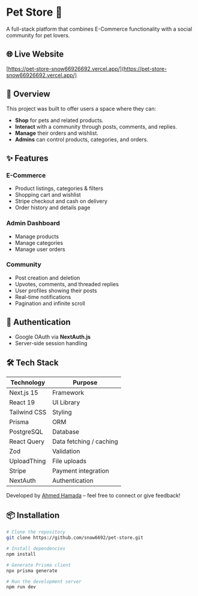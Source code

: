 # Pet Store 🐾

A full-stack platform that combines E-Commerce functionality with a social community for pet lovers.

## 🌐 Live Website

[https://pet-store-snow66926692.vercel.app/](https://pet-store-snow66926692.vercel.app/)

## 🧠 Overview

This project was built to offer users a space where they can:

- **Shop** for pets and related products.
- **Interact** with a community through posts, comments, and replies.
- **Manage** their orders and wishlist.
- **Admins** can control products, categories, and orders.

## ✨ Features

### E-Commerce

- Product listings, categories & filters
- Shopping cart and wishlist
- Stripe checkout and cash on delivery
- Order history and details page

### Admin Dashboard

- Manage products
- Manage categories
- Manage user orders

### Community

- Post creation and deletion
- Upvotes, comments, and threaded replies
- User profiles showing their posts
- Real-time notifications
- Pagination and infinite scroll

## 🔐 Authentication

- Google OAuth via **NextAuth.js**
- Server-side session handling

## 🛠️ Tech Stack

| Technology   | Purpose                 |
| ------------ | ----------------------- |
| Next.js 15   | Framework               |
| React 19     | UI Library              |
| Tailwind CSS | Styling                 |
| Prisma       | ORM                     |
| PostgreSQL   | Database                |
| React Query  | Data fetching / caching |
| Zod          | Validation              |
| UploadThing  | File uploads            |
| Stripe       | Payment integration     |
| NextAuth     | Authentication          |



Developed by [Ahmed Hamada](https://www.linkedin.com/posts/ahmed-hamada-a83309239_just-launched-a-full-stack-pet-community-activity-7321457453622018051-jMjz) – feel free to connect or give feedback!

## 📦 Installation

```bash
# Clone the repository
git clone https://github.com/snow6692/pet-store.git

# Install dependencies
npm install

# Generate Prisma client
npx prisma generate

# Run the development server
npm run dev
```
